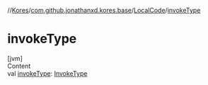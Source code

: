 //[Kores](../../index.md)/[com.github.jonathanxd.kores.base](../index.md)/[LocalCode](index.md)/[invokeType](invoke-type.md)



# invokeType  
[jvm]  
Content  
val [invokeType](invoke-type.md): [InvokeType](../-invoke-type/index.md)  



